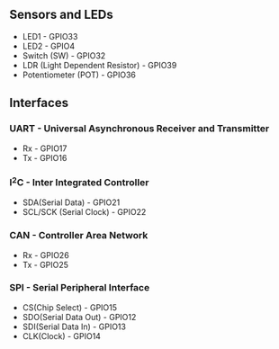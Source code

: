 ## Sensors and LEDs

- LED1 - GPIO33
- LED2 - GPIO4
- Switch (SW) - GPIO32
- LDR (Light Dependent Resistor) - GPIO39
- Potentiometer (POT) - GPIO36

## Interfaces
### UART - Universal Asynchronous Receiver and Transmitter
- Rx - GPIO17
- Tx - GPIO16

### I$^2$C - Inter Integrated Controller 
<!-- I2C : Markdown way of creating superscript-->
- SDA(Serial Data) - GPIO21
- SCL/SCK (Serial Clock) - GPIO22

### CAN - Controller Area Network
- Rx - GPIO26
- Tx - GPIO25

### SPI - Serial Peripheral Interface 
- CS(Chip Select) - GPIO15
- SDO(Serial Data Out) - GPIO12
- SDI(Serial Data In) - GPIO13
- CLK(Clock) - GPIO14
